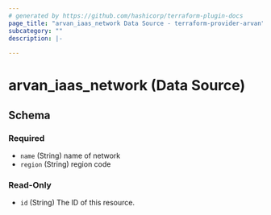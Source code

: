 ```yaml
---
# generated by https://github.com/hashicorp/terraform-plugin-docs
page_title: "arvan_iaas_network Data Source - terraform-provider-arvan"
subcategory: ""
description: |-
  
---
```


# arvan_iaas_network (Data Source)





<!-- schema generated by tfplugindocs -->
## Schema

### Required

- `name` (String) name of network
- `region` (String) region code

### Read-Only

- `id` (String) The ID of this resource.


